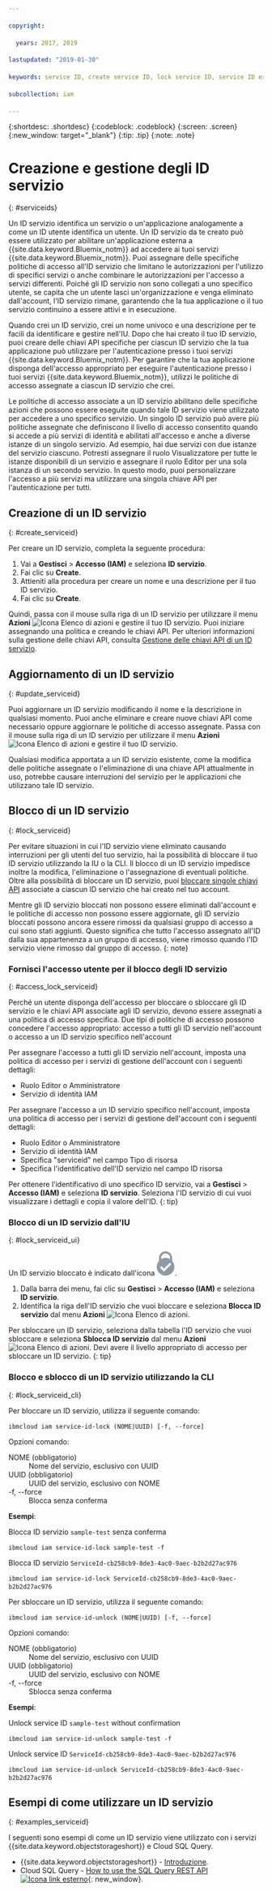 ```yaml
---

copyright:

  years: 2017, 2019

lastupdated: "2019-01-30"

keywords: service ID, create service ID, lock service ID, service ID example

subcollection: iam

---
```


{:shortdesc: .shortdesc}
{:codeblock: .codeblock}
{:screen: .screen}
{:new_window: target="_blank"}
{:tip: .tip}
{:note: .note}

# Creazione e gestione degli ID servizio
{: #serviceids}

Un ID servizio identifica un servizio o un'applicazione analogamente a come un ID utente identifica un utente. Un ID servizio da te creato può essere utilizzato per abilitare un'applicazione esterna a {{site.data.keyword.Bluemix_notm}} ad accedere ai tuoi servizi {{site.data.keyword.Bluemix_notm}}. Puoi assegnare delle specifiche politiche di accesso all'ID servizio che limitano le autorizzazioni per l'utilizzo di specifici servizi o anche combinare le autorizzazioni per l'accesso a servizi differenti. Poiché gli ID servizio non sono collegati a uno specifico utente, se capita che un utente lasci un'organizzazione e venga eliminato dall'account, l'ID servizio rimane, garantendo che la tua applicazione o il tuo servizio continuino a essere attivi e in esecuzione.

Quando crei un ID servizio, crei un nome univoco e una descrizione per te facili da identificare e gestire nell'IU. Dopo che hai creato il tuo ID servizio, puoi creare delle chiavi API specifiche per ciascun ID servizio che la tua applicazione può utilizzare per l'autenticazione presso i tuoi servizi {{site.data.keyword.Bluemix_notm}}. Per garantire che la tua applicazione disponga dell'accesso appropriato per eseguire l'autenticazione presso i tuoi servizi {{site.data.keyword.Bluemix_notm}}, utilizzi le politiche di accesso assegnate a ciascun ID servizio che crei.

Le politiche di accesso associate a un ID servizio abilitano delle specifiche azioni che possono essere eseguite quando tale ID servizio viene utilizzato per accedere a uno specifico servizio. Un singolo ID servizio può avere più politiche assegnate che definiscono il livello di accesso consentito quando si accede a più servizi di identità e abilitati all'accesso e anche a diverse istanze di un singolo servizio. Ad esempio, hai due servizi con due istanze del servizio ciascuno. Potresti assegnare il ruolo Visualizzatore per tutte le istanze disponibili di un servizio e assegnare il ruolo Editor per una sola istanza di un secondo servizio. In questo modo, puoi personalizzare l'accesso a più servizi ma utilizzare una singola chiave API per l'autenticazione per tutti.


## Creazione di un ID servizio
{: #create_serviceid}

Per creare un ID servizio, completa la seguente procedura:

1. Vai a **Gestisci** &gt; **Accesso (IAM)** e seleziona **ID servizio**.
2. Fai clic su **Create**.
3. Attieniti alla procedura per creare un nome e una descrizione per il tuo ID servizio.
4. Fai clic su **Create**.

Quindi, passa con il mouse sulla riga di un ID servizio per utilizzare il menu **Azioni** ![Icona Elenco di azioni](../icons/action-menu-icon.svg) e gestire il tuo ID servizio. Puoi iniziare assegnando una politica e creando le chiavi API. Per ulteriori informazioni sulla gestione delle chiavi API, consulta [Gestione delle chiavi API di un ID servizio](/docs/iam?topic=iam-serviceidapikeys#serviceidapikeys).

## Aggiornamento di un ID servizio
{: #update_serviceid}

Puoi aggiornare un ID servizio modificando il nome e la descrizione in qualsiasi momento. Puoi anche eliminare e creare nuove chiavi API come necessario oppure aggiornare le politiche di accesso assegnate. Passa con il mouse sulla riga di un ID servizio per utilizzare il menu **Azioni** ![Icona Elenco di azioni](../icons/action-menu-icon.svg) e gestire il tuo ID servizio.

Qualsiasi modifica apportata a un ID servizio esistente, come la modifica delle politiche assegnate o l'eliminazione di una chiave API attualmente in uso, potrebbe causare interruzioni del servizio per le applicazioni che utilizzano tale ID servizio.

## Blocco di un ID servizio
{: #lock_serviceid}

Per evitare situazioni in cui l'ID servizio viene eliminato causando interruzioni per gli utenti del tuo servizio, hai la possibilità di bloccare il tuo ID servizio utilizzando la IU o la CLI. Il blocco di un ID servizio impedisce inoltre la modifica, l'eliminazione o l'assegnazione di eventuali politiche. Oltre alla possibilità di bloccare un ID servizio, puoi [bloccare singole chiavi API](/docs/iam?topic=iam-lockkey#lockkey) associate a ciascun ID servizio che hai creato nel tuo account.

Mentre gli ID servizio bloccati non possono essere eliminati dall'account e le politiche di accesso non possono essere aggiornate, gli ID servizio bloccati possono ancora essere rimossi da qualsiasi gruppo di accesso a cui sono stati aggiunti. Questo significa che tutto l'accesso assegnato all'ID dalla sua appartenenza a un gruppo di accesso, viene rimosso quando l'ID servizio viene rimosso dal gruppo di accesso.
{: note}

### Fornisci l'accesso utente per il blocco degli ID servizio
{: #access_lock_serviceid}

Perché un utente disponga dell'accesso per bloccare o sbloccare gli ID servizio e le chiavi API associate agli ID servizio, devono essere assegnati a una politica di accesso specifica. Due tipi di politiche di accesso possono concedere l'accesso appropriato: accesso a tutti gli ID servizio nell'account o accesso a un ID servizio specifico nell'account

Per assegnare l'accesso a tutti gli ID servizio nell'account, imposta una politica di accesso per i servizi di gestione dell'account con i seguenti dettagli:

* Ruolo Editor o Amministratore
* Servizio di identità IAM

Per assegnare l'accesso a un ID servizio specifico nell'account, imposta una politica di accesso per i servizi di gestione dell'account con i seguenti dettagli:

* Ruolo Editor o Amministratore
* Servizio di identità IAM
* Specifica "serviceid" nel campo Tipo di risorsa
* Specifica l'identificativo dell'ID servizio nel campo ID risorsa

Per ottenere l'identificativo di uno specifico ID servizio, vai a **Gestisci** > **Accesso (IAM)** e seleziona **ID servizio**. Seleziona l'ID servizio di cui vuoi visualizzare i dettagli e copia il valore dell'ID.
{: tip}

### Blocco di un ID servizio dall'IU
{: #lock_serviceid_ui}

Un ID servizio bloccato è indicato dall'icona ![Icona di bloccato](images/locked.svg "Bloccato").

1. Dalla barra dei menu, fai clic su **Gestisci** &gt; **Accesso (IAM)** e seleziona **ID servizio**.
2. Identifica la riga dell'ID servizio che vuoi bloccare e seleziona **Blocca ID servizio** dal menu **Azioni** ![Icona Elenco di azioni](../icons/action-menu-icon.svg).

Per sbloccare un ID servizio, seleziona dalla tabella l'ID servizio che vuoi sbloccare e seleziona **Sblocca ID servizio** dal menu **Azioni** ![Icona Elenco di azioni](../icons/action-menu-icon.svg). Devi avere il livello appropriato di accesso per sbloccare un ID servizio.
{: tip}


### Blocco e sblocco di un ID servizio utilizzando la CLI
{: #lock_serviceid_cli}

Per bloccare un ID servizio, utilizza il seguente comando:

```
ibmcloud iam service-id-lock (NOME|UUID) [-f, --force]
```

Opzioni comando:

<dl>
  <dt>NOME (obbligatorio)</dt>
  <dd>Nome del servizio, esclusivo con UUID</dd>
  <dt>UUID (obbligatorio)</dt>
  <dd>UUID del servizio, esclusivo con NOME</dd>
  <dt>-f, --force</dt>
  <dd>Blocca senza conferma</dd>
</dl>

<strong>Esempi</strong>:

Blocca ID servizio `sample-test` senza conferma

```
ibmcloud iam service-id-lock sample-test -f
```

Blocca ID servizio `ServiceId-cb258cb9-8de3-4ac0-9aec-b2b2d27ac976`

```
ibmcloud iam service-id-lock ServiceId-cb258cb9-8de3-4ac0-9aec-b2b2d27ac976
```

Per sbloccare un ID servizio, utilizza il seguente comando:

 ```
ibmcloud iam service-id-unlock (NOME|UUID) [-f, --force]
```

Opzioni comando:

<dl>
  <dt>NOME (obbligatorio)</dt>
  <dd>Nome del servizio, esclusivo con UUID</dd>
  <dt>UUID (obbligatorio)</dt>
  <dd>UUID del servizio, esclusivo con NOME</dd>
  <dt>-f, --force</dt>
  <dd>Sblocca senza conferma</dd>
</dl>

<strong>Esempi</strong>:

Unlock service ID `sample-test` without confirmation

```
ibmcloud iam service-id-unlock sample-test -f
```

Unlock service ID `ServiceId-cb258cb9-8de3-4ac0-9aec-b2b2d27ac976`

```
ibmcloud iam service-id-unlock ServiceId-cb258cb9-8de3-4ac0-9aec-b2b2d27ac976
```


## Esempi di come utilizzare un ID servizio
{: #examples_serviceid}

I seguenti sono esempi di come un ID servizio viene utilizzato con i servizi {{site.data.keyword.objectstorageshort}} e Cloud SQL Query.

- {{site.data.keyword.objectstorageshort}} - [Introduzione](/docs/services/cloud-object-storage?topic=cloud-object-storage-getting-started-cli-#getting-started-cli-).
- Cloud SQL Query - [How to use the SQL Query REST API ![Icona link esterno](../icons/launch-glyph.svg)](https://www.youtube.com/embed/s6S4AdJItHk?rel=0){: new_window}.
